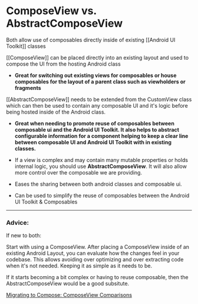 # ComposeView vs. AbstractComposeView

Both allow use of composables directly inside of existing [[Android UI Toolkit]] classes

[[ComposeView]] can be placed directly into an existing layout and used to compose the UI from the hosting Android class

- **Great for switching out existing views for composables or house composables for the layout of a parent class such as viewholders or fragments**

[[AbstractComposeView]] needs to be extended from the CustomView class which can then be used to contain any composable UI and it's logic before being hosted inside of the Android class.

- **Great when needing to promote reuse of composables between composable ui and the Android UI Toolkit. It also helps to abstract configurable information for a component helping to keep a clear line between composable UI and Android UI Toolkit with in existing classes.**

- If a view is complex and may contain many mutable properties or holds internal logic, you should use **AbstractComposeView**. It will also allow more control over the composable we are providing.

- Eases the sharing between both android classes and composable ui. 

- Can be used to simplify the reuse of composables between the Android UI Toolkit & Composables

---

### Advice:
If new to both:

Start with using a ComposeView. After placing a ComposeView inside of an existing Android Layout, you can evaluate how the changes feel in your codebase. This allows avoiding over optimizing and over extracting code when it's not needed. Keeping it as simple as it needs to be. 

If it starts becoming a bit complex or having to reuse composable, then the AbstractComposeView would be a good subsitute.

[Migrating to Compose: ComposeView Comparisons](https://www.youtube.com/watch?v=X5o79Mvr7vo&list=PLMj-9x9aTqPq3dLyed3vKPn1p2zheenFD&index=3)